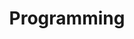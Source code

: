 ---
title: Programming
description: Things related to Python, C++ and other pogramming language
image: https://code.visualstudio.com/assets/docs/languages/cpp/msg-intellisense.png
weight: -80

# Badge style
style:
    background: "#2a9d8f"
    color: "#fff"
---